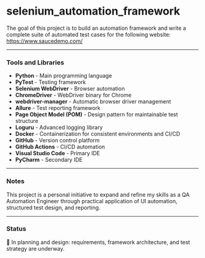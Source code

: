 # selenium_automation_framework

The goal of this project is to build an automation framework and write a complete suite of automated test cases for the following website:  
<https://www.saucedemo.com/>

---

### Tools and Libraries

- **Python** - Main programming language  
- **PyTest** - Testing framework  
- **Selenium WebDriver** - Browser automation  
- **ChromeDriver** - WebDriver binary for Chrome  
- **webdriver-manager** - Automatic browser driver management  
- **Allure** - Test reporting framework  
- **Page Object Model (POM)** - Design pattern for maintainable test structure  
- **Loguru** - Advanced logging library  
- **Docker** - Containerization for consistent environments and CI/CD  
- **GitHub** - Version control platform  
- **GitHub Actions** - CI/CD automation  
- **Visual Studio Code** - Primary IDE  
- **PyCharm** - Secondary IDE  

---

### Notes

This project is a personal initiative to expand and refine my skills as a QA Automation Engineer through practical application of UI automation, structured test design, and reporting.

---

### Status

🚧 In planning and design: requirements, framework architecture, and test strategy are underway.
